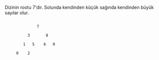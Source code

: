 Dizinin rootu 7'dir. Solunda kendinden küçük sağında kendinden büyük sayılar olur.
```

              7
              
          3       8
          
        1   5    6   9
        
     0    2
```
